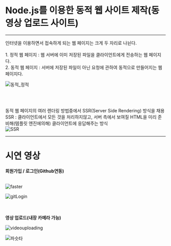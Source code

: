 <h1>Node.js를 이용한 동적 웹 사이트 제작(동영상 업로드 사이트)</h1>

<hr>
인터넷을 이용하면서 접속하게 되는 웹 페이지는 크게 두 자리로 나뉜다.
<br><br>
1. 정적 웹 페이지 : 웹 서버에 이미 저장된 파일을 클라이언트에게 전송하는 웹 페이지다.
<br>
2. 동적 웹 페이지 : 서버에 저장된 파일이 아닌 요청에 관하여 동적으로 만들어지는 웹 페이지다.

![동적_정적](https://github.com/hkw2304/VideoUploading/assets/111471255/36acecac-e81e-4a1f-ad38-8c791edf5667)

<br><br>

동적 웹 페이지의 여러 렌더링 방법중에서 SSR(Server Side Rendering) 방식을 채용
<br>
SSR : 클라이언트에서 모든 것을 처리하지않고, 서버 측에서 보여질 HTML을 미리 준비해(템플릿 엔진에의해) 클라이언트에 응답해주는 방식
<br>
![SSR](https://github.com/hkw2304/VideoUploading/assets/111471255/65e33e74-c13e-4cb0-8fc1-b661201b7b9f)

<hr>

<h1>시연 영상</h1>
<b>회원가입 / 로그인(Github연동)</b>
<br><br>

![faster](https://github.com/hkw2304/VideoUploading/assets/111471255/814ec551-ce40-4097-a079-2e70bd85e793)

![gitLogin](https://github.com/hkw2304/VideoUploading/assets/111471255/79869b06-4ce0-4bf5-ae51-8f45ddce836e)

<br><br>
<b>영상 업로드(내장 카메라 가능)</b>
<br>

![videouploading](https://github.com/hkw2304/VideoUploading/assets/111471255/f899ce51-1efa-425d-91be-780902a1add2)

![파슷타](https://github.com/hkw2304/VideoUploading/assets/111471255/81c6c3f2-7ac1-4dcc-8cd9-86a8d30a3002)











